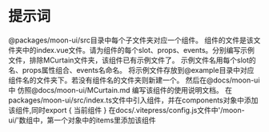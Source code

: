 # 提示词

@packages/moon-ui/src目录中每个子文件夹对应一个组件。 组件的文件是该文件夹中的index.vue文件。请为组件的每个slot、props、events。分别编写示例文件，排除MCurtain文件夹，该组件已有示例文件了。 示例文件名用每个slot的名、props属性组合、events名命名。
将示例文件存放到@example目录中对应组件名的文件夹下。若没有组件名的文件夹则新建一个。
然后在@docs/moon-ui中 仿照@docs/moon-ui/MCurtain.md 编写该组件的使用说明文档。
在packages/moon-ui/src/index.ts文件中引入组件，并在components对象中添加该组件,同时export { 当前组件 } 
在docs/.vitepress/config.js文件中'/moon-ui/'数组中，第一个对象中的items里添加该组件
